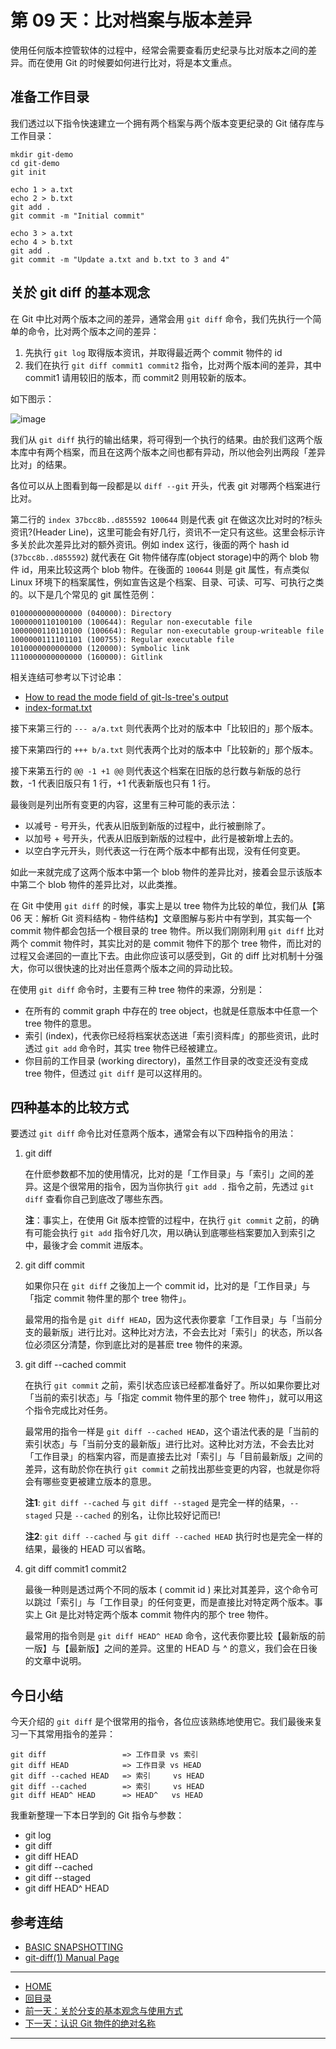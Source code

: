 ﻿第 09 天：比对档案与版本差异
===========================================

使用任何版本控管软体的过程中，经常会需要查看历史纪录与比对版本之间的差异。而在使用 Git 的时候要如何进行比对，将是本文重点。

准备工作目录
-----------

我们透过以下指令快速建立一个拥有两个档案与两个版本变更纪录的 Git 储存库与工作目录：

	mkdir git-demo
	cd git-demo
	git init
	
	echo 1 > a.txt
	echo 2 > b.txt
	git add .
	git commit -m "Initial commit"
	
	echo 3 > a.txt
	echo 4 > b.txt
	git add .
	git commit -m "Update a.txt and b.txt to 3 and 4"


关於 git diff 的基本观念
------------------------

在 Git 中比对两个版本之间的差异，通常会用 `git diff` 命令，我们先执行一个简单的命令，比对两个版本之间的差异：

1. 先执行 `git log` 取得版本资讯，并取得最近两个 commit 物件的 id
2. 我们在执行 `git diff commit1 commit2` 指令，比对两个版本间的差异，其中 commit1 请用较旧的版本，而 commit2 则用较新的版本。

如下图示：

![image](../figures/09/01.png)

我们从 `git diff` 执行的输出结果，将可得到一个执行的结果。由於我们这两个版本库中有两个档案，而且在这两个版本之间也都有异动，所以他会列出两段「差异比对」的结果。

各位可以从上图看到每一段都是以 `diff --git` 开头，代表 git 对哪两个档案进行比对。

第二行的 `index 37bcc8b..d855592 100644` 则是代表 git 在做这次比对时的?标头资讯?(Header Line)，这里可能会有好几行，资讯不一定只有这些。这里会标示许多关於此次差异比对的额外资讯。例如 index 这行，後面的两个 hash id (`37bcc8b..d855592`) 就代表在 Git 物件储存库(object storage)中的两个 blob 物件 id，用来比较这两个 blob 物件。在後面的 `100644` 则是 git 属性，有点类似 Linux 环境下的档案属性，例如宣告这是个档案、目录、可读、可写、可执行之类的。以下是几个常见的 git 属性范例：
	
	0100000000000000 (040000): Directory
	1000000110100100 (100644): Regular non-executable file
	1000000110110100 (100664): Regular non-executable group-writeable file
	1000000111101101 (100755): Regular executable file
	1010000000000000 (120000): Symbolic link
	1110000000000000 (160000): Gitlink

相关连结可参考以下讨论串：

* [How to read the mode field of git-ls-tree's output](http://stackoverflow.com/questions/737673/how-to-read-the-mode-field-of-git-ls-trees-output)
* [index-format.txt](https://github.com/gitster/git/blob/master/Documentation/technical/index-format.txt)

接下来第三行的 `--- a/a.txt` 则代表两个比对的版本中「比较旧的」那个版本。

接下来第四行的 `+++ b/a.txt` 则代表两个比对的版本中「比较新的」那个版本。

接下来第五行的 `@@ -1 +1 @@` 则代表这个档案在旧版的总行数与新版的总行数，-1 代表旧版只有 1 行，+1 代表新版也只有 1 行。

最後则是列出所有变更的内容，这里有三种可能的表示法：

* 以减号 - 号开头，代表从旧版到新版的过程中，此行被删除了。
* 以加号 + 号开头，代表从旧版到新版的过程中，此行是被新增上去的。
* 以空白字元开头，则代表这一行在两个版本中都有出现，没有任何变更。

如此一来就完成了这两个版本中第一个 blob 物件的差异比对，接着会显示该版本中第二个 blob 物件的差异比对，以此类推。

在 Git 中使用 `git diff` 的时候，事实上是以 tree 物件为比较的单位，我们从【第 06 天：解析 Git 资料结构 - 物件结构】文章图解与影片中有学到，其实每一个 commit 物件都会包括一个根目录的 tree 物件。所以我们刚刚利用 `git diff` 比对两个 commit 物件时，其实比对的是 commit 物件下的那个 tree 物件，而比对的过程又会递回的一直比下去。由此你应该可以感受到，Git 的 diff 比对机制十分强大，你可以很快速的比对出任意两个版本之间的异动比较。

在使用 `git diff` 命令时，主要有三种 tree 物件的来源，分别是：

* 在所有的 commit graph 中存在的 tree object，也就是任意版本中任意一个 tree 物件的意思。
* 索引 (index)，代表你已经将档案状态送进「索引资料库」的那些资讯，此时透过 `git add` 命令时，其实 tree 物件已经被建立。
* 你目前的工作目录 (working directory)，虽然工作目录的改变还没有变成 tree 物件，但透过 `git diff` 是可以这样用的。

四种基本的比较方式
-----------------

要透过 `git diff` 命令比对任意两个版本，通常会有以下四种指令的用法：

1. git diff

	在什麽参数都不加的使用情况，比对的是「工作目录」与「索引」之间的差异。这是个很常用的指令，因为当你执行 `git add .` 指令之前，先透过 `git diff` 查看你自己到底改了哪些东西。

	**注**：事实上，在使用 Git 版本控管的过程中，在执行 `git commit` 之前，的确有可能会执行 `git add` 指令好几次，用以确认到底哪些档案要加入到索引之中，最後才会 commit 进版本。

2. git diff commit

	如果你只在 `git diff` 之後加上一个 commit id，比对的是「工作目录」与「指定 commit 物件里的那个 tree 物件」。

	最常用的指令是 `git diff HEAD`，因为这代表你要拿「工作目录」与「当前分支的最新版」进行比对。这种比对方法，不会去比对「索引」的状态，所以各位必须区分清楚，你到底比对的是甚麽 tree 物件的来源。

3. git diff --cached commit

	在执行 `git commit` 之前，索引状态应该已经都准备好了。所以如果你要比对「当前的索引状态」与「指定 commit 物件里的那个 tree 物件」，就可以用这个指令完成比对任务。

	最常用的指令一样是 `git diff --cached HEAD`，这个语法代表的是「当前的索引状态」与「当前分支的最新版」进行比对。这种比对方法，不会去比对「工作目录」的档案内容，而是直接去比对「索引」与「目前最新版」之间的差异，这有助於你在执行 `git commit` 之前找出那些变更的内容，也就是你将会有哪些变更被建立版本的意思。            

	**注1**: `git diff --cached` 与 `git diff --staged` 是完全一样的结果，`--staged` 只是 `--cached` 的别名，让你比较好记而已!

	**注2**: `git diff --cached` 与 `git diff --cached HEAD` 执行时也是完全一样的结果，最後的 HEAD 可以省略。

4. git diff commit1 commit2

	最後一种则是透过两个不同的版本 ( commit id ) 来比对其差异，这个命令可以跳过「索引」与「工作目录」的任何变更，而是直接比对特定两个版本。事实上 Git 是比对特定两个版本 commit 物件内的那个 tree 物件。

	最常用的指令则是 `git diff HEAD^ HEAD` 命令，这代表你要比较【最新版的前一版】与【最新版】之间的差异。这里的 HEAD 与 ^ 的意义，我们会在日後的文章中说明。


今日小结
-------

今天介绍的 `git diff` 是个很常用的指令，各位应该熟练地使用它。我们最後来复习一下其常用指令的差异：

    git diff                 => 工作目录 vs 索引
    git diff HEAD            => 工作目录 vs HEAD
	git diff --cached HEAD   => 索引     vs HEAD
    git diff --cached        => 索引     vs HEAD
	git diff HEAD^ HEAD	     => HEAD^   vs HEAD



我重新整理一下本日学到的 Git 指令与参数：

* git log
* git diff 
* git diff HEAD
* git diff --cached
* git diff --staged
* git diff HEAD^ HEAD

参考连结
-------

* [BASIC SNAPSHOTTING](http://gitref.org/basic/#diff)
* [git-diff(1) Manual Page](https://www.kernel.org/pub/software/scm/git/docs/git-diff.html)


-------
* [HOME](../README.md)
* [回目录](README.md)
* [前一天：关於分支的基本观念与使用方式](08.md)
* [下一天：认识 Git 物件的绝对名称](10.md)

-------


